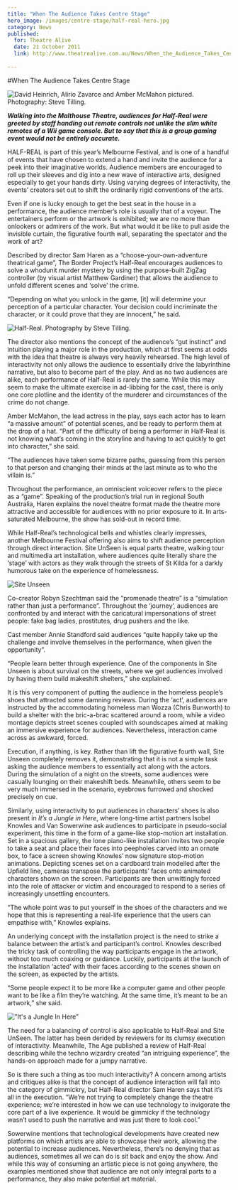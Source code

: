 ```yaml
---
title: "When The Audience Takes Centre Stage"
hero_image: /images/centre-stage/half-real-hero.jpg
category: News
published:
  for: Theatre Alive
  date: 21 October 2011
  link: http://www.theatrealive.com.au/News/When_the_Audience_Takes_Centre_Stage
 
---
```

#When The Audience Takes Centre Stage

![David Heinrich, Alirio Zavarce and Amber McMahon pictured. Photography: Steve Tilling.](/images/centre-stage/half-real.jpg)

***Walking into the Malthouse Theatre, audiences for Half-Real were greeted by staff handing out remote controls not unlike the slim white remotes of a Wii game console. But to say that this is a group gaming event would not be entirely accurate.***

HALF-REAL is part of this year’s Melbourne Festival, and is one of a handful of events that have chosen to extend a hand and invite the audience for a peek into their imaginative worlds. Audience members are encouraged to roll up their sleeves and dig into a new wave of interactive arts, designed especially to get your hands dirty. Using varying degrees of interactivity, the events’ creators set out to shift the ordinarily rigid conventions of the arts.

Even if one is lucky enough to get the best seat in the house in a performance, the audience member’s role is usually that of a voyeur. The entertainers perform or the artwork is exhibited; we are no more than onlookers or admirers of the work. But what would it be like to pull aside the invisible curtain, the figurative fourth wall, separating the spectator and the work of art?

Described by director Sam Haren as a “choose-your-own-adventure theatrical game”, The Border Project’s Half-Real encourages audiences to solve a whodunit murder mystery by using the purpose-built ZigZag controller (by visual artist Matthew Gardiner) that allows the audience to unfold different scenes and ‘solve’ the crime.

“Depending on what you unlock in the game, [it] will determine your perception of a particular character. Your decision could incriminate the character, or it could prove that they are innocent,” he said.

![Half-Real. Photography by Steve Tilling.](/images/centre-stage/half-real2.jpg)

The director also mentions the concept of the audience’s “gut instinct” and intuition playing a major role in the production, which at first seems at odds with the idea that theatre is always very heavily rehearsed. The high level of interactivity not only allows the audience to essentially drive the labyrinthine narrative, but also to become part of the play. And as no two audiences are alike, each performance of Half-Real is rarely the same. While this may seem to make the ultimate exercise in ad-libbing for the cast, there is only one core plotline and the identity of the murderer and circumstances of the crime do not change.

Amber McMahon, the lead actress in the play, says each actor has to learn “a massive amount” of potential scenes, and be ready to perform them at the drop of a hat.
“Part of the difficulty of being a performer in Half-Real is not knowing what’s coming in the storyline and having to act quickly to get into character,” she said.

“The audiences have taken some bizarre paths, guessing from this person to that person and changing their minds at the last minute as to who the villain is.”

Throughout the performance, an omniscient voiceover refers to the piece as a “game”. Speaking of the production’s trial run in regional South Australia, Haren explains the novel theatre format made the theatre more attractive and accessible for audiences with no prior exposure to it. In arts-saturated Melbourne, the show has sold-out in record time.

While Half-Real’s technological bells and whistles clearly impresses, another Melbourne Festival offering also aims to shift audience perception through direct interaction. Site UnSeen is equal parts theatre, walking tour and multimedia art installation, where audiences quite literally share the ‘stage’ with actors as they walk through the streets of St Kilda for a darkly humorous take on the experience of homelessness.

![Site Unseen](/images/centre-stage/site-unseen.jpg)

Co-creator Robyn Szechtman said the “promenade theatre” is a “simulation rather than just a performance”. Throughout the ‘journey’, audiences are confronted by and interact with the caricatural impersonations of street people: fake bag ladies, prostitutes, drug pushers and the like.

Cast member Annie Standford said audiences “quite happily take up the challenge and involve themselves in the performance, when given the opportunity”.

“People learn better through experience. One of the components in Site Unseen is about survival on the streets, where we get audiences involved by having them build makeshift shelters,” she explained.

It is this very component of putting the audience in the homeless people’s shoes that attracted some damning reviews. During the ‘act’, audiences are instructed by the accommodating homeless man Wozza (Chris Bunworth) to build a shelter with the bric-a-brac scattered around a room, while a video montage depicts street scenes coupled with soundscapes aimed at making an immersive experience for audiences. Nevertheless, interaction came across as awkward, forced.

Execution, if anything, is key. Rather than lift the figurative fourth wall, Site Unseen completely removes it, demonstrating that it is not a simple task asking the audience members to essentially act along with the actors. During the simulation of a night on the streets, some audiences were casually lounging on their makeshift beds. Meanwhile, others seem to be very much immersed in the scenario, eyebrows furrowed and shocked precisely on cue.


Similarly, using interactivity to put audiences in characters’ shoes is also present in *It’s a Jungle in Here*, where long-time artist partners Isobel Knowles and Van Sowerwine ask audiences to participate in pseudo-social experiment, this time in the form of a game-like stop-motion art installation. Set in a spacious gallery, the lone piano-like installation invites two people to take a seat and place their faces into peepholes carved into an ornate box, to face a screen showing Knowles’ now signature stop-motion animations. Depicting scenes set on a cardboard train modelled after the Upfield line, cameras transpose the participants’ faces onto animated characters shown on the screen. Participants are then unwittingly forced into the role of attacker or victim and encouraged to respond to a series of increasingly unsettling encounters.

“The whole point was to put yourself in the shoes of the characters and we hope that this is representing a real-life experience that the users can empathise with,” Knowles explains.

An underlying concept with the installation project is the need to strike a balance between the artist’s and participant’s control. Knowles described the tricky task of controlling the way participants engage in the artwork, without too much coaxing or guidance. Luckily, participants at the launch of the installation ‘acted’ with their faces according to the scenes shown on the screen, as expected by the artists.

“Some people expect it to be more like a computer game and other people want to be like a film they’re watching. At the same time, it’s meant to be an artwork,” she said.

!["It's a Jungle In Here"](/images/centre-stage/jungle.jpg)

The need for a balancing of control is also applicable to Half-Real and Site UnSeen. The latter has been derided by reviewers for its clumsy execution of interactivity. Meanwhile, The Age published a review of Half-Real describing while the techno wizardry created “an intriguing experience”, the hands-on approach made for a jumpy narrative.

So is there such a thing as too much interactivity? A concern among artists and critiques alike is that the concept of audience interaction will fall into the category of gimmickry, but Half-Real director Sam Haren says that it’s all in the execution. “We’re not trying to completely change the theatre experience; we’re interested in how we can use technology to invigorate the core part of a live experience. It would be gimmicky if the technology wasn’t used to push the narrative and was just there to look cool.”

Sowerwine mentions that technological developments have created new platforms on which artists are able to showcase their work, allowing the potential to increase audiences. Nevertheless, there’s no denying that as audiences, sometimes all we can do is sit back and enjoy the show. And while this way of consuming an artistic piece is not going anywhere, the examples mentioned show that audience are not only integral parts to a performance, they also make potential art material.


